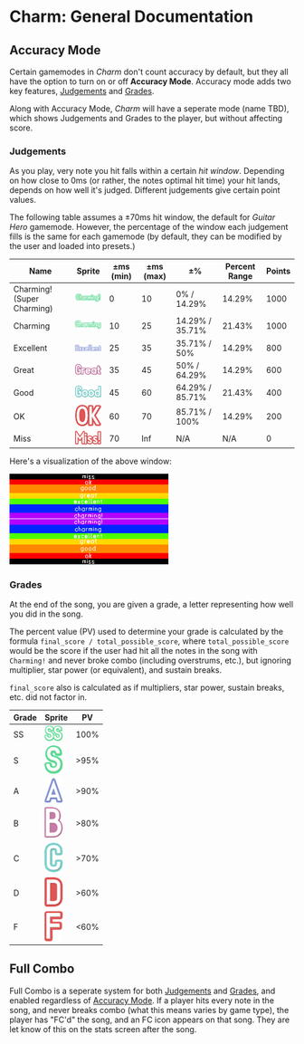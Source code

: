 # Charm: General Documentation

## Accuracy Mode
Certain gamemodes in *Charm* don't count accuracy by default, but they all have the option to turn on or off **Accuracy Mode**. Accuracy mode adds two key features, [Judgements](#judgements) and [Grades](grades).

Along with Accuracy Mode, *Charm* will have a seperate mode (name TBD), which shows Judgements and Grades to the player, but without affecting score.

### Judgements
As you play, very note you hit falls within a certain *hit window*. Depending on how close to 0ms (or rather, the notes optimal hit time) your hit lands, depends on how well it's judged. Different judgements give certain point values.

The following table assumes a ±70ms hit window, the default for *Guitar Hero* gamemode. However, the percentage of the window each judgement fills is the same for each gamemode (by default, they can be modified by the user and loaded into presets.)

| Name                       | Sprite                                                                                       | ±ms (min) | ±ms (max) | ±%              | Percent Range | Points |
|----------------------------|----------------------------------------------------------------------------------------------|-----------|-----------|-----------------|---------------|--------|
| Charming! (Super Charming) |<img src="../charm/data/images/judgements/supercharming.png" alt="Super Charming" width="64"/>| 0         | 10        | 0% / 14.29%     | 14.29%        | 1000   |
| Charming                   |<img src="../charm/data/images/judgements/charming.png" alt="Charming" width="64"/>           | 10        | 25        | 14.29% / 35.71% | 21.43%        | 1000   |
| Excellent                  |<img src="../charm/data/images/judgements/excellent.png" alt="Excellent" width="64"/>         | 25        | 35        | 35.71% / 50%    | 14.29%        | 800    |
| Great                      |<img src="../charm/data/images/judgements/great.png" alt="Great" width="64"/>                 | 35        | 45        | 50% / 64.29%    | 14.29%        | 600    |
| Good                       |<img src="../charm/data/images/judgements/good.png" alt="Good" width="64"/>                   | 45        | 60        | 64.29% / 85.71% | 21.43%        | 400    |
| OK                         |<img src="../charm/data/images/judgements/ok.png" alt="OK" width="64"/>                       | 60        | 70        | 85.71% / 100%   | 14.29%        | 200    |
| Miss                       |<img src="../charm/data/images/judgements/miss.png" alt="Miss" width="64"/>                   | 70        | Inf       | N/A             | N/A           | 0      |

Here's a visualization of the above window:

![Hit window, visualized.](images/hit_window.png)

### Grades
At the end of the song, you are given a grade, a letter representing how well you did in the song.

The percent value (PV) used to determine your grade is calculated by the formula `final_score / total_possible_score`, where `total_possible_score` would be the score if the user had hit all the notes in the song with `Charming!` and never broke combo (including overstrums, etc.), but ignoring multiplier, star power (or equivalent), and sustain breaks.

`final_score` also is calculated as if multipliers, star power, sustain breaks, etc. did not factor in.

| Grade | Sprite                                                            | PV   |
|-------|-------------------------------------------------------------------|------|
| SS    |<img src="../charm/data/images/grades/SS.png" alt="SS" width="32"/>| 100% |
| S     |<img src="../charm/data/images/grades/S.png" alt="S" width="32"/>  | >95% |
| A     |<img src="../charm/data/images/grades/A.png" alt="A" width="32"/>  | >90% |
| B     |<img src="../charm/data/images/grades/B.png" alt="B" width="32"/>  | >80% |
| C     |<img src="../charm/data/images/grades/C.png" alt="C" width="32"/>  | >70% |
| D     |<img src="../charm/data/images/grades/D.png" alt="D" width="32"/>  | >60% |
| F     |<img src="../charm/data/images/grades/F.png" alt="F" width="32"/>  | <60% |

## Full Combo
Full Combo is a seperate system for both [Judgements](#judgements) and [Grades](grades), and enabled regardless of [Accuracy Mode](#accuracy-mode). If a player hits every note in the song, and never breaks combo (what this means varies by game type), the player has "FC'd" the song, and an FC icon appears on that song. They are let know of this on the stats screen after the song.
